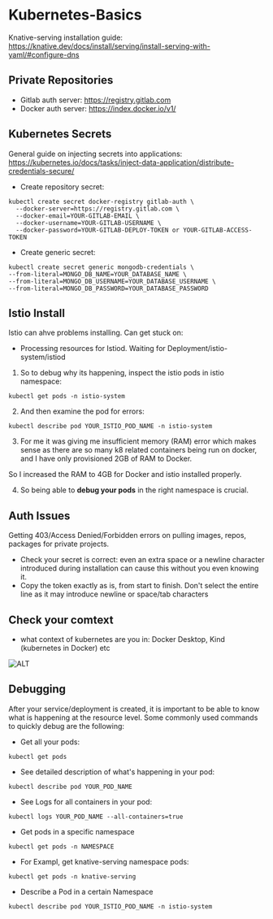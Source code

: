 # Kubernetes-Basics

Knative-serving installation guide: https://knative.dev/docs/install/serving/install-serving-with-yaml/#configure-dns

## Private Repositories ##

- Gitlab auth server: https://registry.gitlab.com
- Docker auth server: https://index.docker.io/v1/

## Kubernetes Secrets ##

General guide on injecting secrets into applications: https://kubernetes.io/docs/tasks/inject-data-application/distribute-credentials-secure/

- Create repository secret: 
```
kubectl create secret docker-registry gitlab-auth \
  --docker-server=https://registry.gitlab.com \
  --docker-email=YOUR-GITLAB-EMAIL \
  --docker-username=YOUR-GITLAB-USERNAME \
  --docker-password=YOUR-GITLAB-DEPLOY-TOKEN or YOUR-GITLAB-ACCESS-TOKEN
```
- Create generic secret: 
```
kubectl create secret generic mongodb-credentials \                          
--from-literal=MONGO_DB_NAME=YOUR_DATABASE_NAME \
--from-literal=MONGO_DB_USERNAME=YOUR_DATABASE_USERNAME \
--from-literal=MONGO_DB_PASSWORD=YOUR_DATABASE_PASSWORD
```

## Istio Install ##

Istio can ahve problems installing. Can get stuck on:

- Processing resources for Istiod. Waiting for Deployment/istio-system/istiod 

1. So to debug why its happening, inspect the istio pods in istio namespace:
```
kubectl get pods -n istio-system
```
2. And then examine the pod for errors:
```
kubectl describe pod YOUR_ISTIO_POD_NAME -n istio-system
```

3. For me it was giving me insufficient memory (RAM) error which makes sense as there are so many k8 related containers being run on docker, and I have only provisioned 2GB of RAM to Docker.

So I increased the RAM to 4GB for Docker and istio installed properly.

4. So being able to **debug your pods** in the right namespace is crucial.


## Auth Issues ##

Getting 403/Access Denied/Forbidden errors on pulling images, repos, packages for private projects.

- Check your secret is correct: even an extra space or a newline character introduced during installation can cause this without you even knowing it.
- Copy the token exactly as is, from start to finish. Don't select the entire line as it may introduce newline or space/tab characters

## Check your comtext ## 

- what context of kubernetes are you in: Docker Desktop, Kind (kubernetes in Docker) etc

![ALT]()

## Debugging ##

After your service/deployment is created, it is important to be able to know what is happening at the resource level. Some commonly used commands to quickly debug are the following:

- Get all your pods: 

```
kubectl get pods
```
- See detailed description of what's happening in your pod: 
```
kubectl describe pod YOUR_POD_NAME
```
- See Logs for all containers in your pod: 

```
kubectl logs YOUR_POD_NAME --all-containers=true
```
- Get pods in a specific namespace
```
kubectl get pods -n NAMESPACE
```
- For Exampl, get knative-serving namespace pods:
```
kubectl get pods -n knative-serving
```
- Describe a Pod in a certain Namespace
```
kubectl describe pod YOUR_ISTIO_POD_NAME -n istio-system
```


